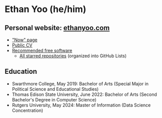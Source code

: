 # Ethan Yoo (he/him)

## Personal website: [ethanyoo.com](https://ethanyoo.com/)

* ["Now" page](https://ethanyoo.com/now/)
* [Public CV](https://ethanyoo.com/cv/)
* [Recommended free software](https://ethanyoo.com/resources/#software)
	* [All starred repositories](https://github.com/ethyoo?tab=stars) (organized into GitHub Lists)

## Education

* Swarthmore College, May 2019: Bachelor of Arts (Special Major in Political Science and Educational Studies)
* Thomas Edison State University, June 2022: Bachelor of Arts (Second Bachelor's Degree in Computer Science)
* Rutgers University, May 2024: Master of Information (Data Science Concentration)
